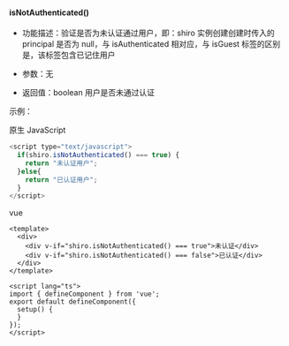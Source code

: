#### **isNotAuthenticated()**
* 功能描述：验证是否为未认证通过用户，即：shiro 实例创建创建时传入的 principal 是否为 null，与 isAuthenticated 相对应，与 isGuest 标签的区别是，该标签包含已记住用户

* 参数：无

* 返回值：boolean 用户是否未通过认证

示例：

原生 JavaScript
```javascript
<script type="text/javascript">
  if(shiro.isNotAuthenticated() === true) {
  	return "未认证用户";
  }else{
  	return "已认证用户";
  }
</script>
```

vue
```vue
<template>
  <div>
    <div v-if="shiro.isNotAuthenticated() === true">未认证</div>
    <div v-if="shiro.isNotAuthenticated() === false">已认证</div>
  </div>
</template>

<script lang="ts">
import { defineComponent } from 'vue';
export default defineComponent({
  setup() {
  }
});
</script>
```